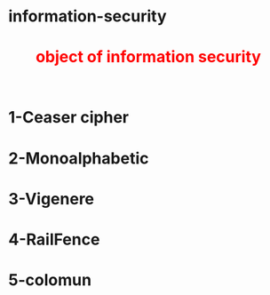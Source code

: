 # information-security
<!DOCTYPE html>
<html lang="en" xmlns="http://www.w3.org/1999/xhtml">
<head>
    <meta charset="utf-8" />
    <title>information security</title>
</head>
<body>
    <h1><center  style="color:red">object of information security</center></h1>
    <br/>
    <h1> 1-Ceaser cipher</h1>
    <h1>2-Monoalphabetic</h1>
    <h1>3-Vigenere</h1>
    <h1>4-RailFence</h1>
     <h1>5-colomun</h1>
</body>
</html>
